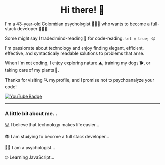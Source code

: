 </head>
<body>
	<div class="container">
		<h1 align="center">Hi there! 👋</h1>
		<p>I'm a 43-year-old Colombian psychologist 👨🏻‍💼 who wants to become a full-stack developer 🧑🏻‍💻.</p>
		<p>Some might say I traded mind-reading 🧠 for code-reading. <code>let = true; 😉</code></p>
		<p>I'm passionate about technology and enjoy finding elegant, efficient, effective, and syntactically readable solutions to problems that arise.</p>
		<p>When I'm not coding, I enjoy exploring nature ⛰️, training my dogs 🐕, or taking care of my plants 🌿.</p>
		<p>Thanks for visiting 🔍 my profile, and I promise not to psychoanalyze your code!</p>
		<div class="badge">
			<a href="https://www.youtube.com/channel/UCD4LXKC9GPqTArTRkNmxusg" target="_blank">
				<img src="https://img.shields.io/youtube/channel/views/UCD4LXKC9GPqTArTRkNmxusg?color=red&label=YouTube&logo=youtube&logoColor=full%20&style=social" alt="YouTube Badge" />
			</a>
		</div>
		<hr>
		<h3>A little bit about me...</h3>
		<p>💻 I believe that technology makes life easier...</p>
		<p>📚 I am studying to become a full stack developer...</p>
		<p>🧑‍🎓 I am a psychologist...</p>
		<p>🤓 Learning JavaScript...</p>
	</div>
</body>
</html>
